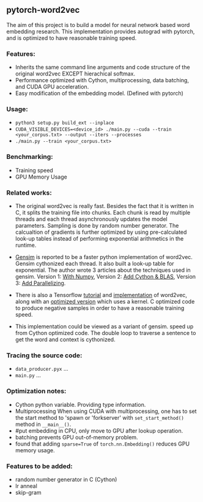 ## pytorch-word2vec

The aim of this project is to build a model for neural network based word embedding research. This implementation provides autograd with pytorch, and is optimized to have reasonable training speed.

### Features:
- Inherits the same command line arguments and code structure of the original word2vec EXCEPT hierachical softmax. 
- Performance optimized with Cython, multiprocessing, data batching, and CUDA GPU acceleration. 
- Easy modification of the embedding model. (Defined with pytorch) 

### Usage:
- `python3 setup.py build_ext --inplace`
- `CUDA_VISIBLE_DEVICES=<device_id> ./main.py --cuda --train <your_corpus.txt> --output --iters --processes`
- `./main.py --train <your_corpus.txt>`

### Benchmarking:
- Training speed
- GPU Memory Usage

### Related works:
- The original word2vec is really fast. Besides the fact that it is written in C, it splits the training file into chunks. Each chunk is read by multiple threads and each thread asynchronously updates the model parameters. Sampling is done by random number generator. The calcualtion of gradients is further optimized by using pre-calculated look-up tables instead of performing exponential arithmetics in the runtime. 
- [Gensim](https://radimrehurek.com/gensim/models/word2vec.html) is reported to be a faster python implementation of word2vec. Gensim cythonized each thread. It also built a look-up table for exponential. The author wrote 3 articles about the techniques used in gensim. Version 1: [With Numpy](https://rare-technologies.com/deep-learning-with-word2vec-and-gensim/), Version 2: [Add Cython & BLAS](https://rare-technologies.com/word2vec-in-python-part-two-optimizing/), Version 3: [Add Parallelizing](https://rare-technologies.com/word2vec-in-python-part-two-optimizing/).
- There is also a Tensorflow [tutorial]() and [implementation]() of word2vec, along with an [optimized version]() which uses a kernel. C optimized code to produce negative samples in order to have a reasonable training speed.

- This implementation could be viewed as a variant of gensim. speed up from Cython optimized code. The double loop to traverse a sentence to get the word and context is cythonized. 

### Tracing the source code:
- `data_producer.pyx` ...
- `main.py` ...

### Optimization notes:
- Cython
python variable. Providing type information.
- Multiprocessing
When using CUDA with multiprocessing, one has to set the start method to 'spawn or 'forkserver' with `set_start_method()` method in `__main__()`.
- #put embedding in CPU, only move to GPU after lookup operation.
- batching prevents GPU out-of-memory problem.
- found that adding `sparse=True` of `torch.nn.Embedding()` reduces GPU memory usage.

### Features to be added:
- random number generator in C (Cython)
- lr anneal
- skip-gram
